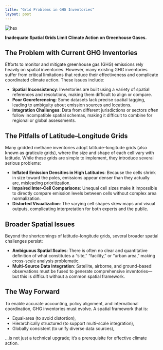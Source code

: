 ```yaml
---
title: "Grid Problems in GHG Inventories"
layout: post
---
```

![hex](/assets/img/20250501/gas.jpg)

**Inadequate Spatial Grids Limit Climate Action on Greenhouse Gases.**

## The Problem with Current GHG Inventories

Efforts to monitor and mitigate greenhouse gas (GHG) emissions rely heavily on spatial inventories. However, many existing GHG inventories suffer from critical limitations that reduce their effectiveness and complicate coordinated climate action. These issues include:

- **Spatial Inconsistency**: Inventories are built using a variety of spatial references and resolutions, making them difficult to align or compare.
- **Poor Georeferencing**: Some datasets lack precise spatial tagging, leading to ambiguity about emission sources and locations.
- **Integration Challenges**: Data from different jurisdictions or sectors often follow incompatible spatial schemas, making it difficult to combine for regional or global assessments.

## The Pitfalls of Latitude–Longitude Grids

Many gridded methane inventories adopt latitude–longitude grids (also known as graticule grids), where the size and shape of each cell vary with latitude. While these grids are simple to implement, they introduce several serious problems:

- **Inflated Emission Densities in High Latitudes**: Because the cells shrink in size toward the poles, emissions appear denser than they actually are, misleading prioritization.
- **Impaired Inter-Cell Comparisons**: Unequal cell sizes make it impossible to directly compare emission levels between cells without complex area normalization.
- **Distorted Visualization**: The varying cell shapes skew maps and visual outputs, complicating interpretation for both experts and the public.

## Broader Spatial Issues

Beyond the shortcomings of latitude–longitude grids, several broader spatial challenges persist:

- **Ambiguous Spatial Scales**: There is often no clear and quantitative definition of what constitutes a “site,” “facility,” or “urban area,” making cross-scale analysis problematic.
- **Multi-Source Data Integration**: Satellite, airborne, and ground-based observations must be fused to generate comprehensive inventories—but this is difficult without a common spatial framework.

## The Way Forward

To enable accurate accounting, policy alignment, and international coordination, GHG inventories must evolve. A spatial framework that is:

- Equal-area (to avoid distortion),
- Hierarchically structured (to support multi-scale integration),
- Globally consistent (to unify diverse data sources),

…is not just a technical upgrade; it’s a prerequisite for effective climate action.
